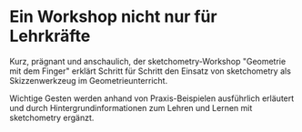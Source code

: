 # Ein Workshop nicht nur für Lehrkräfte

Kurz, prägnant und anschaulich, der sketchometry-Workshop "Geometrie mit dem Finger" erklärt Schritt für Schritt den Einsatz von sketchometry als Skizzenwerkzeug im Geometrieunterricht.

Wichtige Gesten werden anhand von Praxis-Beispielen ausführlich erläutert und durch Hintergrundinformationen zum Lehren und Lernen mit sketchometry ergänzt. 